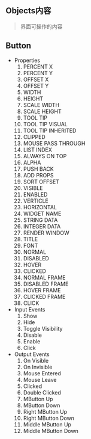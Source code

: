 ## Objects内容
> 界面可操作的内容

## Button
- Properties
    1. PERCENT X
    2. PERCENT Y
    3. OFFSET X
    4. OFFSET Y
    5. WIDTH
    6. HEIGHT
    7. SCALE WIDTH
    8. SCALE HEIGHT
    9. TOOL TIP
    10. TOOL TIP VISUAL
    11. TOOL TIP INHERITED
    12. CLIPPED
    13. MOUSE PASS THROUGH
    14. LIST INDEX
    15. ALWAYS ON TOP
    16. ALPHA
    17. PUSH BACK
    18. ADD PROPS
    19. SORT OFFSET
    18. VISIBLE
    19. ENABLED
    20. VERTICLE
    21. HORIZONTAL
    22. WIDGET NAME
    23. STRING DATA
    24. INTEGER DATA
    26. RENDER WINDOW
    27. TITLE
    28. FONT
    29. NORMAL
    30. DISABLED
    31. HOVER
    32. CLICKED
    33. NORMAL FRAME
    34. DISABLED FRAME
    35. HOVER FRAME
    36. CLICKED FRAME
    37. CLICK
- Input Events
    1. Show
    2. Hide
    3. Toggle Visibility
    4. Disable
    5. Enable
    6. Click
- Output Events
    1. On Visible
    2. On Invisible
    3. Mouse Entered
    4. Mouse Leave
    5. Clicked
    6. Double Clicked
    7. MButton Up
    8. MButton Down
    9. Right MButton Up
    10. Right MButton Down
    11. Middle MButton Up
    12. Middle MButton Down
  